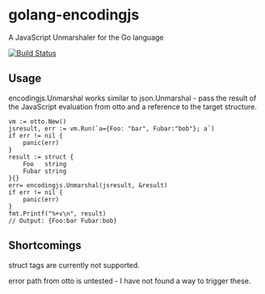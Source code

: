 # golang-encodingjs
A JavaScript Unmarshaler for the Go language

[![Build Status](https://travis-ci.org/martint17r/encodingjs.svg)](https://travis-ci.org/martint17r/encodingjs)

## Usage

encodingjs.Unmarshal works similar to json.Unmarshal - pass the result of the JavaScript
evaluation from otto and a reference to the target structure.

```
vm := otto.New()
jsresult, err := vm.Run(`a={Foo: "bar", Fubar:"bob"}; a`)
if err != nil {
	panic(err)
}
result := struct {
	Foo   string
	Fubar string
}{}
err= encodingjs.Unmarshal(jsresult, &result)
if err != nil {
	panic(err)
}
fmt.Printf("%+v\n", result)
// Output: {Foo:bar Fubar:bob}
```

## Shortcomings

struct tags are currently not supported.

error path from otto is untested - I have not found a way to trigger these.
